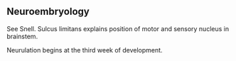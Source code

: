 ## Neuroembryology

See Snell. Sulcus limitans explains position of motor and sensory nucleus in brainstem.

Neurulation begins at the third week of development.